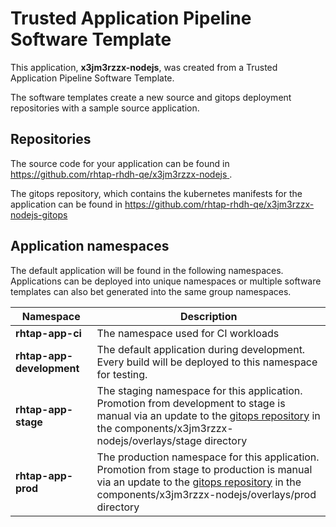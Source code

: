 # Trusted Application Pipeline Software Template

This application, **x3jm3rzzx-nodejs**, was created from a Trusted Application Pipeline Software Template.

The software templates create a new source and gitops deployment repositories with a sample source application. 

## Repositories

The source code for your application can be found in [https://github.com/rhtap-rhdh-qe/x3jm3rzzx-nodejs ](https://github.com/rhtap-rhdh-qe/x3jm3rzzx-nodejs ).
 
The gitops repository, which contains the kubernetes manifests for the application can be found in 
[https://github.com/rhtap-rhdh-qe/x3jm3rzzx-nodejs-gitops ](https://github.com/rhtap-rhdh-qe/x3jm3rzzx-nodejs-gitops ) 

## Application namespaces 

The default application will be found in the following namespaces. Applications can be deployed into unique namespaces or multiple software templates can also bet generated into the same group namespaces.  

|  Namespace   |  Description   |  
| -------- | -------- |
| **rhtap-app-ci** | The namespace used for CI workloads |
| **rhtap-app-development** | The default application during development. Every build will be deployed to this namespace for testing. |
| **rhtap-app-stage** | The staging namespace for this application. Promotion from development to stage is manual via an update to the [gitops repository](https://github.com/rhtap-rhdh-qe/x3jm3rzzx-nodejs-gitops ) in the components/x3jm3rzzx-nodejs/overlays/stage directory |
| **rhtap-app-prod** | The production namespace for this application. Promotion from stage to production is manual via an update to the [gitops repository](https://github.com/rhtap-rhdh-qe/x3jm3rzzx-nodejs-gitops ) in the components/x3jm3rzzx-nodejs/overlays/prod directory |